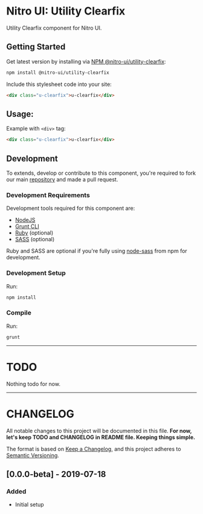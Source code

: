 # Nitro UI: Utility Clearfix

Utility Clearfix component for Nitro UI.

## Getting Started

Get latest version by installing via [NPM @nitro-ui/utility-clearfix](https://www.npmjs.com/package/@nitro-ui/utility-clearfix):

```sh
npm install @nitro-ui/utility-clearfix
```

Include this stylesheet code into your site:

```html
<div class="u-clearfix">u-clearfix</div>
```


## Usage:

Example with `<div>` tag:

```html
<div class="u-clearfix">u-clearfix</div>
```

## Development

To extends, develop or contribute to this component, you're required to fork our main [repository](https://github.com/icarasia-engineering/nitro-ui) and made a pull request.

### Development Requirements

Development tools required for this component are:

- [NodeJS](https://nodejs.org/en/)
- [Grunt CLI](https://gruntjs.com)
- [Ruby](https://www.ruby-lang.org/en/) (optional)
- [SASS](https://sass-lang.com) (optional)

Ruby and SASS are optional if you're fully using [node-sass](https://github.com/sass/node-sass) from npm for development.

### Development Setup

Run:

```sh
npm install
```

### Compile

Run:

```sh
grunt
```
---

# TODO

Nothing todo for now.

---

# CHANGELOG

All notable changes to this project will be documented in this file. **For now, let's keep TODO and CHANGELOG in README file. Keeping things simple.**

The format is based on [Keep a Changelog](https://keepachangelog.com/en/1.0.0/),
and this project adheres to [Semantic Versioning](https://semver.org/spec/v2.0.0.html).

## [0.0.0-beta] - 2019-07-18
### Added
- Initial setup
